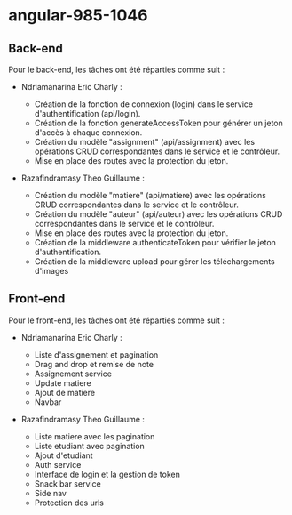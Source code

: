 # angular-985-1046

## Back-end
Pour le back-end, les tâches ont été réparties comme suit :
- Ndriamanarina Eric Charly : 
  - Création de la fonction de connexion (login) dans le service d'authentification (api/login).
  -  Création de la fonction generateAccessToken pour générer un jeton d'accès à chaque connexion.
  -  Création du modèle "assignment" (api/assignment) avec les opérations CRUD correspondantes dans le service et le contrôleur.
  -  Mise en place des routes avec la protection du jeton.

- Razafindramasy Theo Guillaume :
  - Création du modèle "matiere" (api/matiere) avec les opérations CRUD correspondantes dans le service et le contrôleur.
  - Création du modèle "auteur" (api/auteur) avec les opérations CRUD correspondantes dans le service et le contrôleur.
  -  Mise en place des routes avec la protection du jeton.
  -  Création de la middleware authenticateToken pour vérifier le jeton d'authentification.
  -  Création de la middleware upload pour gérer les téléchargements d'images

## Front-end
Pour le front-end, les tâches ont été réparties comme suit :
- Ndriamanarina Eric Charly :
  - Liste d'assignement et pagination
  - Drag and drop et remise de note 
  - Assignement service
  - Update matiere
  - Ajout de matiere
  - Navbar

- Razafindramasy Theo Guillaume :
  - Liste matiere avec les pagination
  - Liste etudiant avec pagination
  - Ajout d'etudiant
  - Auth service 
  - Interface de login et la gestion de token
  - Snack bar service
  - Side nav
  - Protection des urls
